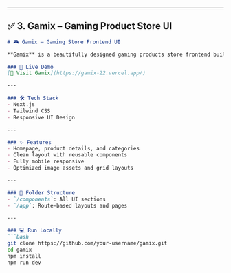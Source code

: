 
---

## ✅ 3. Gamix – Gaming Product Store UI

```markdown
# 🎮 Gamix – Gaming Store Frontend UI

**Gamix** is a beautifully designed gaming products store frontend built with **Next.js** and **Tailwind CSS**. It showcases gaming gear with a modern, fast, and responsive UI.

### 🚀 Live Demo
[🔗 Visit Gamix](https://gamix-22.vercel.app/)

---

### 🛠️ Tech Stack
- Next.js
- Tailwind CSS
- Responsive UI Design

---

### ✨ Features
- Homepage, product details, and categories
- Clean layout with reusable components
- Fully mobile responsive
- Optimized image assets and grid layouts

---

### 📁 Folder Structure
- `/components`: All UI sections
- `/app`: Route-based layouts and pages

---

### 💻 Run Locally
```bash
git clone https://github.com/your-username/gamix.git
cd gamix
npm install
npm run dev
